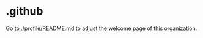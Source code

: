 # .github

Go to [./profile/README.md](./profile/README.md) to adjust the welcome page of this organization.
